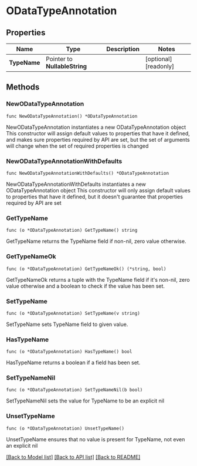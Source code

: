 # ODataTypeAnnotation

## Properties

Name | Type | Description | Notes
------------ | ------------- | ------------- | -------------
**TypeName** | Pointer to **NullableString** |  | [optional] [readonly] 

## Methods

### NewODataTypeAnnotation

`func NewODataTypeAnnotation() *ODataTypeAnnotation`

NewODataTypeAnnotation instantiates a new ODataTypeAnnotation object
This constructor will assign default values to properties that have it defined,
and makes sure properties required by API are set, but the set of arguments
will change when the set of required properties is changed

### NewODataTypeAnnotationWithDefaults

`func NewODataTypeAnnotationWithDefaults() *ODataTypeAnnotation`

NewODataTypeAnnotationWithDefaults instantiates a new ODataTypeAnnotation object
This constructor will only assign default values to properties that have it defined,
but it doesn't guarantee that properties required by API are set

### GetTypeName

`func (o *ODataTypeAnnotation) GetTypeName() string`

GetTypeName returns the TypeName field if non-nil, zero value otherwise.

### GetTypeNameOk

`func (o *ODataTypeAnnotation) GetTypeNameOk() (*string, bool)`

GetTypeNameOk returns a tuple with the TypeName field if it's non-nil, zero value otherwise
and a boolean to check if the value has been set.

### SetTypeName

`func (o *ODataTypeAnnotation) SetTypeName(v string)`

SetTypeName sets TypeName field to given value.

### HasTypeName

`func (o *ODataTypeAnnotation) HasTypeName() bool`

HasTypeName returns a boolean if a field has been set.

### SetTypeNameNil

`func (o *ODataTypeAnnotation) SetTypeNameNil(b bool)`

 SetTypeNameNil sets the value for TypeName to be an explicit nil

### UnsetTypeName
`func (o *ODataTypeAnnotation) UnsetTypeName()`

UnsetTypeName ensures that no value is present for TypeName, not even an explicit nil

[[Back to Model list]](../README.md#documentation-for-models) [[Back to API list]](../README.md#documentation-for-api-endpoints) [[Back to README]](../README.md)


